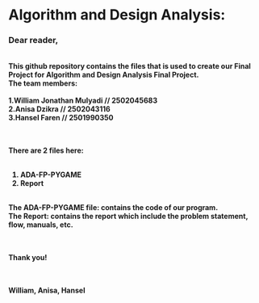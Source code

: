 <b><h1>Algorithm and Design Analysis:</h1></b>
<h3><b>Dear reader,</h3>
<br>
<t>This github repository contains the files that is used to create our Final Project for Algorithm and Design Analysis Final Project.<br>
The team members: <br><br>
1.William Jonathan Mulyadi // 2502045683<br>
2.Anisa Dzikra // 2502043116<br>
3.Hansel Faren // 2501990350 <br>

<br><br>
There are 2 files here: <br><br>
1. ADA-FP-PYGAME<br>
2. Report<br><br>

The ADA-FP-PYGAME file: contains the code of our program.<br>
The Report: contains the report which include the problem statement, flow, manuals, etc. <br>
  
  
<br><br>
Thank you!<br>
<br><br>

William, Anisa, Hansel

